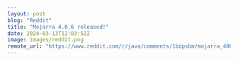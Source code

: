 ```yaml
---
layout: post
blog: "Reddit"
title: "Mojarra 4.0.6 released!"
date: 2024-03-13T12:03:52Z
image: images/reddit.png
remote_url: "https://www.reddit.com/r/java/comments/1bdpsbm/mojarra_406_released/"
---
```

